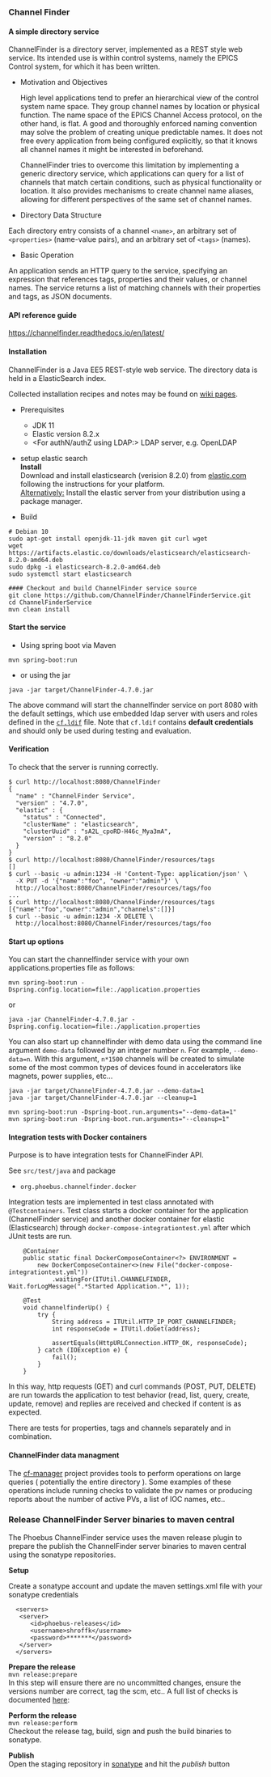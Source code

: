 ### Channel Finder

#### A simple directory service

  ChannelFinder is a directory server, implemented as a REST style web service.
Its intended use is within control systems, namely the EPICS Control system, for which it has been written.

* Motivation and Objectives

  High level applications tend to prefer an hierarchical view of the control system name space. They group channel names by location or physical function. The name space of the EPICS Channel Access protocol, on the other hand, is flat. A good and thoroughly enforced naming convention may solve the problem of creating unique predictable names. It does not free every application from being configured explicitly, so that it knows all channel names it might be interested in beforehand.

  ChannelFinder tries to overcome this limitation by implementing a generic directory service, which applications can query for a list of channels that match certain conditions, such as physical functionality or location. It also provides mechanisms to create channel name aliases, allowing for different perspectives of the same set of channel names.

* Directory Data Structure

 Each directory entry consists of a channel `<name>`, an arbitrary set of `<properties>` (name-value pairs), and an arbitrary set of `<tags>` (names).

* Basic Operation

 An application sends an HTTP query to the service, specifying an expression that references tags, properties and their values, or channel names. The service returns a list of matching channels with their properties and tags, as JSON documents.


#### API reference guide

https://channelfinder.readthedocs.io/en/latest/

#### Installation

ChannelFinder is a Java EE5 REST-style web service. The directory data is held in a ElasticSearch index.

Collected installation recipes and notes may be found on [wiki pages](https://github.com/ChannelFinder/ChannelFinder-SpringBoot/wiki).

* Prerequisites

  * JDK 11
  * Elastic version 8.2.x
  * <For authN/authZ using LDAP:> LDAP server, e.g. OpenLDAP

* setup elastic search  
  **Install**  
  Download and install elasticsearch (verision 8.2.0) from [elastic.com](https://www.elastic.co/downloads/past-releases/elasticsearch-8-2-0)
  following the instructions for your platform.\
  <Alternatively:> Install the elastic server from your distribution using a package manager.  
  
* Build 
```
# Debian 10
sudo apt-get install openjdk-11-jdk maven git curl wget
wget https://artifacts.elastic.co/downloads/elasticsearch/elasticsearch-8.2.0-amd64.deb
sudo dpkg -i elasticsearch-8.2.0-amd64.deb
sudo systemctl start elasticsearch

#### Checkout and build ChannelFinder service source
git clone https://github.com/ChannelFinder/ChannelFinderService.git
cd ChannelFinderService
mvn clean install

``` 

#### Start the service  

* Using spring boot via Maven

```
mvn spring-boot:run
```

* or using the jar

```
java -jar target/ChannelFinder-4.7.0.jar
```

The above command will start the channelfinder service on port 8080 with the default settings,
which use embedded ldap server with users and roles defined in the [`cf.ldif`](src/main/resources/cf.ldif) file.
Note that `cf.ldif` contains **default credentials** and should only be used during testing and evaluation.

#### Verification

To check that the server is running correctly.

```
$ curl http://localhost:8080/ChannelFinder
{
  "name" : "ChannelFinder Service",
  "version" : "4.7.0",
  "elastic" : {
    "status" : "Connected",
    "clusterName" : "elasticsearch",
    "clusterUuid" : "sA2L_cpoRD-H46c_Mya3mA",
    "version" : "8.2.0"
  }
}
$ curl http://localhost:8080/ChannelFinder/resources/tags
[]
$ curl --basic -u admin:1234 -H 'Content-Type: application/json' \
  -X PUT -d '{"name":"foo", "owner":"admin"}' \
  http://localhost:8080/ChannelFinder/resources/tags/foo
...
$ curl http://localhost:8080/ChannelFinder/resources/tags
[{"name":"foo","owner":"admin","channels":[]}]
$ curl --basic -u admin:1234 -X DELETE \
  http://localhost:8080/ChannelFinder/resources/tags/foo
```

#### Start up options  

You can start the channelfinder service with your own applications.properties file as follows:  

```
mvn spring-boot:run -Dspring.config.location=file:./application.properties
```
or  
```
java -jar ChannelFinder-4.7.0.jar -Dspring.config.location=file:./application.properties
```

You can also start up channelfinder with demo data using the command line argument `demo-data` followed by an integer number `n`. For example, `--demo-data=n`. With this argument, `n*1500` channels will be created to simulate some of the most common types of devices found in accelerators like magnets, power supplies, etc...  

```
java -jar target/ChannelFinder-4.7.0.jar --demo-data=1
java -jar target/ChannelFinder-4.7.0.jar --cleanup=1
```
  
```
mvn spring-boot:run -Dspring-boot.run.arguments="--demo-data=1"
mvn spring-boot:run -Dspring-boot.run.arguments="--cleanup=1"
```

#### Integration tests with Docker containers

Purpose is to have integration tests for ChannelFinder API.

See `src/test/java` and package
* `org.phoebus.channelfinder.docker`

Integration tests are implemented in test class annotated with `@Testcontainers`. Test class starts a docker container for the application (ChannelFinder service) and another docker container for elastic (Elasticsearch) through `docker-compose-integrationtest.yml` after which JUnit tests are run.

```
    @Container
    public static final DockerComposeContainer<?> ENVIRONMENT =
        new DockerComposeContainer<>(new File("docker-compose-integrationtest.yml"))
            .waitingFor(ITUtil.CHANNELFINDER, Wait.forLogMessage(".*Started Application.*", 1));

    @Test
    void channelfinderUp() {
        try {
            String address = ITUtil.HTTP_IP_PORT_CHANNELFINDER;
            int responseCode = ITUtil.doGet(address);

            assertEquals(HttpURLConnection.HTTP_OK, responseCode);
        } catch (IOException e) {
            fail();
        }
    }
```

In this way, http requests (GET) and curl commands (POST, PUT, DELETE) are run towards the application to test behavior (read, list, query, create, update, remove) and replies are received and checked if content is as expected.

There are tests for properties, tags and channels separately and in combination.

#### ChannelFinder data managment

The [cf-manager](https://github.com/ChannelFinder/cf-manager) project provides tools to perform operations on large queries ( potentially the entire directory ).
Some examples of these operations include running checks to validate the pv names or producing reports about the number of active PVs, a list of IOC names, etc..

### Release ChannelFinder Server binaries to maven central

The Phoebus ChannelFinder service uses the maven release plugin to prepare the publish the ChannelFinder server binaries to maven central
using the sonatype repositories.

**Setup**

Create a sonatype account and update the maven settings.xml file with your sonatype credentials

```
  <servers>
   <server>
      <id>phoebus-releases</id>
      <username>shroffk</username>
      <password>*******</password>
   </server>
  </servers>
```

**Prepare the release**  
`mvn release:prepare`  
In this step will ensure there are no uncommitted changes, ensure the versions number are correct, tag the scm, etc..
A full list of checks is documented [here](https://maven.apache.org/maven-release/maven-release-plugin/examples/prepare-release.html):

**Perform the release**  
`mvn release:perform`  
Checkout the release tag, build, sign and push the build binaries to sonatype.

**Publish**  
Open the staging repository in [sonatype](https://s01.oss.sonatype.org/#stagingRepositories) and hit the *publish* button
